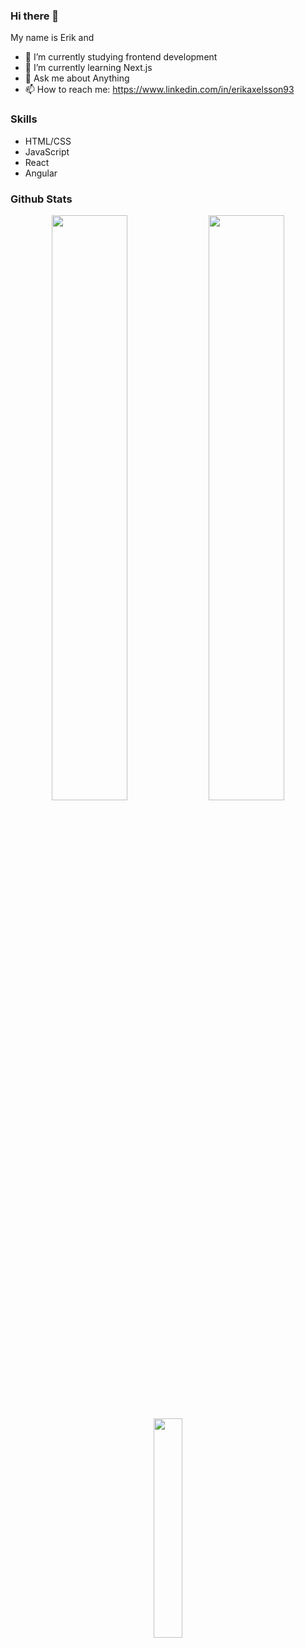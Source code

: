### Hi there 👋

<!--
**erikaxe/erikaxe** is a ✨ _special_ ✨ repository because its `README.md` (this file) appears on your GitHub profile.
-->
<!--
Here are some ideas to get you started:
-->
My name is Erik and
- 🔭 I’m currently studying frontend development
- 🌱 I’m currently learning Next.js
- 💬 Ask me about Anything
- 📫 How to reach me: https://www.linkedin.com/in/erikaxelsson93
<!-- - ⚡ Fun fact: I like Angular 😄 -->

### Skills

  - HTML/CSS
  - JavaScript
  - React
  - Angular
  
### Github Stats

<p align="center">
  <img width="49%" src="https://github-readme-stats.vercel.app/api?username=erikaxe&show_icons=true&theme=tokyonight" />
  <img width="49%" src="https://github-readme-streak-stats.herokuapp.com/?user=erikaxe&theme=tokyonight" />
</p>
<p align="center">
  <img width="30%" src="https://github-readme-stats.vercel.app/api/top-langs/?username=erikaxe&count_private=true&show_icons=true&theme=tokyonight" />
</p>
